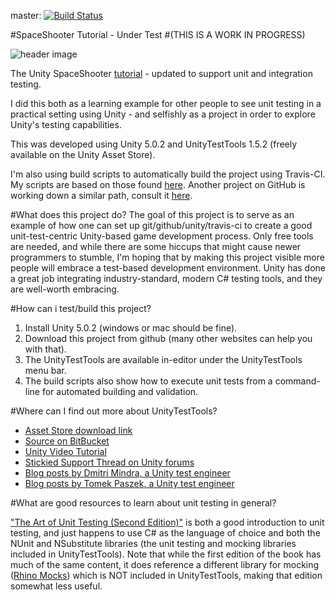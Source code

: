 master: [![Build Status](https://travis-ci.org/ericsebesta/spaceshooter-undertest.svg?branch=master)](https://travis-ci.org/ericsebesta/spaceshooter-undertest)

#SpaceShooter Tutorial - Under Test 
#(THIS IS A WORK IN PROGRESS)

![header image](http://unity3d.com/sites/default/files/space-shooter-header_0.jpg)

The Unity SpaceShooter [tutorial](http://unity3d.com/learn/tutorials/projects/space-shooter) - updated to support unit and integration testing.

I did this both as a learning example for other people to see unit testing in a practical setting using Unity - and selfishly as a project in order to explore Unity's testing capabilities.

This was developed using Unity 5.0.2 and UnityTestTools 1.5.2 (freely available on the Unity Asset Store).

I'm also using build scripts to automatically build the project using Travis-CI. My scripts are based on those found [here](https://jonathan.porta.codes/2015/04/17/automatically-build-your-unity3d-project-in-the-cloud-using-travisci-for-free/). Another project on GitHub is working down a similar path, consult it [here](https://github.com/MrSimbax/pong-x).

#What does this project do?
The goal of this project is to serve as an example of how one can set up git/github/unity/travis-ci to create a good unit-test-centric Unity-based game development process. Only free tools are needed, and while there are some hiccups that might cause newer programmers to stumble, I'm hoping that by making this project visible more people will embrace a test-based development environment. Unity has done a great job integrating industry-standard, modern C# testing tools, and they are well-worth embracing.

#How can i test/build this project?

1. Install Unity 5.0.2 (windows or mac should be fine).
2. Download this project from github (many other websites can help you with that).
3. The UnityTestTools are available in-editor under the UnityTestTools menu bar.
4. The build scripts also show how to execute unit tests from a command-line for automated building and validation.

#Where can I find out more about UnityTestTools?

- [Asset Store download link](https://www.assetstore.unity3d.com/en/#!/content/13802)
- [Source on BitBucket](https://bitbucket.org/Unity-Technologies/unitytesttools/)
- [Unity Video Tutorial](https://unity3d.com/learn/tutorials/modules/beginner/live-training-archive/test-tools)
- [Stickied Support Thread on Unity forums](http://forum.unity3d.com/threads/unity-test-tools.218287/)
- [Blog posts by Dmitri Mindra, a Unity test engineer](http://blogs.unity3d.com/author/dmitriy/)
- [Blog posts by Tomek Paszek, a Unity test engineer](http://blogs.unity3d.com/author/tomek/)

#What are good resources to learn about unit testing in general?

["The Art of Unit Testing (Second Edition)"](http://www.amazon.com/The-Art-Unit-Testing-examples/dp/1617290890) is both a good introduction to unit testing, and just happens to use C# as the language of choice and both the NUnit and NSubstitute libraries (the unit testing and mocking libraries included in UnityTestTools). Note that while the first edition of the book has much of the same content, it does reference a different library for mocking ([Rhino Mocks](http://hibernatingrhinos.com/oss/rhino-mocks)) which is NOT included in UnityTestTools, making that edition somewhat less useful.

